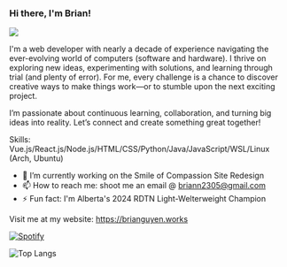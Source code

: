 ### Hi there, I'm Brian!
![](https://media.licdn.com/dms/image/v2/D5616AQFT1LqNuYqdug/profile-displaybackgroundimage-shrink_350_1400/profile-displaybackgroundimage-shrink_350_1400/0/1715952204363?e=1738800000&v=beta&t=T8fFo-WgaUsR8gNS2KOPeHMYSFSx47tMqMLM0JGNfGY)

I'm a web developer with nearly a decade of experience navigating the ever-evolving world of computers (software and hardware). I thrive on exploring new ideas, experimenting with solutions, and learning through trial (and plenty of error). For me, every challenge is a chance to discover creative ways to make things work—or to stumble upon the next exciting project.

I’m passionate about continuous learning, collaboration, and turning big ideas into reality. Let’s connect and create something great together!

Skills: Vue.js/React.js/Node.js/HTML/CSS/Python/Java/JavaScript/WSL/Linux (Arch, Ubuntu)

- 🔭 I’m currently working on the Smile of Compassion Site Redesign 
- 📫 How to reach me: shoot me an email @ briann2305@gmail.com 
- ⚡ Fun fact: I'm Alberta's 2024 RDTN Light-Welterweight Champion  

Visit me at my website: https://brianguyen.works

[![Spotify](https://novatorem.bgstatic.vercel.app/api/spotify)](https://open.spotify.com/artist/6hyCmqlpgEhkMKKr65sFgI)

![Top Langs](https://github-readme-stats.vercel.app/api/top-langs/?username=telga&layout=compact&theme=solarized-dark&hide_border=true)
